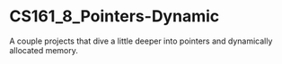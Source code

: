 # CS161_8_Pointers-Dynamic
A couple projects that dive a little deeper into pointers and dynamically allocated memory.
